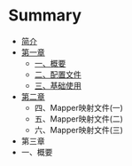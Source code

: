 # Summary

* [简介](README.md)
* [第一章](di-yi-zhang.md)
  * [一、概要](di-yi-zhang/yi-3001-gai-yao.md)
  * [二、配置文件](di-yi-zhang/er-3001-pei-zhi-wen-jian.md)
  * [三、基础使用](di-yi-zhang/san-3001-ji-chu-shi-yong.md)
* [第二章](di-er-zhang.md)
  * 四、Mapper映射文件\(一\)
  * 五、Mapper映射文件\(二\)
  * 六、Mapper映射文件\(三\)
* 第三章
* 一、概要


